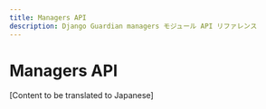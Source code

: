 ```yaml
---
title: Managers API
description: Django Guardian managers モジュール API リファレンス
---
```


# Managers API

[Content to be translated to Japanese]

<!-- This page content will be translated from the main English api/managers.md -->
